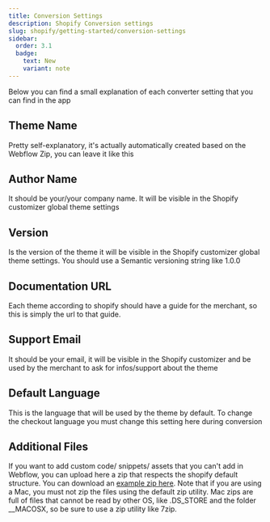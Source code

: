 ```yaml
---
title: Conversion Settings
description: Shopify Conversion settings
slug: shopify/getting-started/conversion-settings
sidebar:
  order: 3.1
  badge:
    text: New
    variant: note
---
```


Below you can find a small explanation of each converter setting that you can find in the app

## Theme Name

Pretty self-explanatory, it's actually automatically created based on the Webflow Zip, you can leave it like this

## Author Name

It should be your/your company name. It will be visible in the Shopify customizer global theme settings

## Version
Is the version of the theme it will be visible in the Shopify customizer global theme settings. You should use a Semantic versioning string like 1.0.0

## Documentation URL

Each theme according to shopify should have a guide for the merchant, so this is simply the url to that guide. 

## Support Email
It should be your email, it will be visible in the Shopify customizer and be used by the merchant to ask for infos/support about the theme

## Default Language
This is the language that will be used by the theme by default. To change the checkout language you must change this setting here during conversion

## Additional Files
If you want to add custom code/ snippets/ assets that you can't add in Webflow, you can upload here a zip that respects the shopify default structure. You can download an [example zip here](/data/example-zip.zip). 
Note that if you are using a Mac, you must not zip the files using the default zip utility. Mac zips are full of files that cannot be read by other OS, like .DS_STORE and the folder __MACOSX, so be sure to use a zip utility like 7zip.

